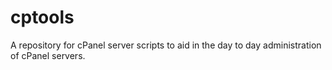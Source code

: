 # cptools
A repository for cPanel server scripts to aid in the day to day administration of cPanel servers. 
